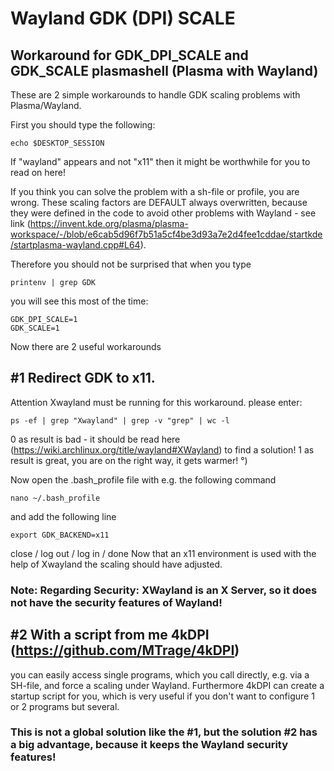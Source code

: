 # Wayland GDK (DPI) SCALE
## Workaround for GDK_DPI_SCALE and GDK_SCALE plasmashell (Plasma with Wayland)

These are 2 simple workarounds to handle GDK scaling problems with Plasma/Wayland.

First you should type the following:

    echo $DESKTOP_SESSION

If "wayland" appears and not "x11" then it might be worthwhile for you to read on here!

If you think you can solve the problem with a sh-file or profile, you are wrong. These scaling factors are DEFAULT always overwritten, because they were defined in the code to avoid other problems with Wayland - see link (https://invent.kde.org/plasma/plasma-workspace/-/blob/e6cab5d96f7b51a5cf4be3d93a7e2d4fee1cddae/startkde/startplasma-wayland.cpp#L64).


Therefore you should not be surprised that when you type

    printenv | grep GDK

you will see this most of the time:

    GDK_DPI_SCALE=1
    GDK_SCALE=1

Now there are 2 useful workarounds

## #1 Redirect GDK to x11.
Attention Xwayland must be running for this workaround.
please enter:

    ps -ef | grep "Xwayland" | grep -v "grep" | wc -l
    
  0 as result is bad - it should be read here (https://wiki.archlinux.org/title/wayland#XWayland) to find a solution!
  1 as result is great, you are on the right way, it gets warmer! °)

Now open the .bash_profile file with e.g. the following command

    nano ~/.bash_profile

and add the following line

    export GDK_BACKEND=x11
  
close / log out / log in / done
Now that an x11 environment is used with the help of Xwayland the scaling should have adjusted. 
### Note: Regarding Security: XWayland is an X Server, so it does not have the security features of Wayland!

## #2 With a script from me 4kDPI (https://github.com/MTrage/4kDPI)
you can easily access single programs, which you call directly, e.g. via a SH-file, and force a scaling under Wayland. Furthermore 4kDPI can create a startup script for you, which is very useful if you don't want to configure 1 or 2 programs but several.
### This is not a global solution like the #1, but the solution #2 has a big advantage, because it keeps the Wayland security features!
